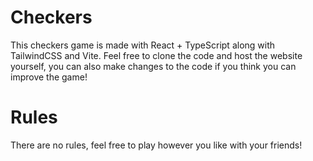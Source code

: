 # Checkers

This checkers game is made with React + TypeScript along with TailwindCSS and Vite.
Feel free to clone the code and host the website yourself, you can also make changes
to the code if you think you can improve the game!

# Rules

There are no rules, feel free to play however you like with your friends!
